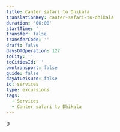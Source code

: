 ```yaml
---
title: Canter safari to Dhikala
translationKey: canter-safari-to-dhikala
duration: '06:00'
startTime: ''
transfer: false
transferCode: ''
draft: false
daysOfOperation: 127
toCity: ''
toCitiesId: ''
owntransport: false
guide: false
dayAtLeisure: false
id: services
type: excursions
tags:
  - Services
  - Canter safari to Dhikala
---
```

0